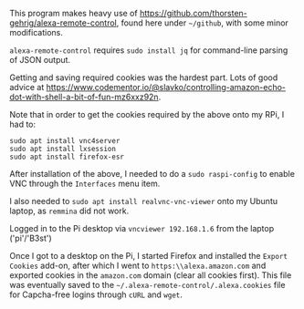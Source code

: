 This program makes heavy use of https://github.com/thorsten-gehrig/alexa-remote-control, found here under `~/github`, with some minor modifications.

`alexa-remote-control` requires `sudo install jq` for command-line parsing of JSON output.

Getting and saving required cookies was the hardest part. Lots of good advice at https://www.codementor.io/@slavko/controlling-amazon-echo-dot-with-shell-a-bit-of-fun-mz6xxz92n.

Note that in order to get the cookies required by the above onto my RPi, I had to:

```
sudo apt install vnc4server
sudo apt install lxsession
sudo apt install firefox-esr
```

After installation of the above, I needed to do a `sudo raspi-config` to enable VNC through the `Interfaces` menu item.

I also needed to `sudo apt install realvnc-vnc-viewer` onto my Ubuntu laptop, as `remmina` did not work.

Logged in to the Pi desktop via `vncviewer 192.168.1.6` from the laptop ('pi'/'B3st')

Once I got to a desktop on the Pi, I started Firefox and installed the `Export Cookies` add-on, after which I went to `https:\\alexa.amazon.com` and exported cookies in the `amazon.com` domain (clear all cookies first). This file was eventually saved to the `~/.alexa-remote-control/.alexa.cookies` file for Capcha-free logins through `cURL` and `wget`.